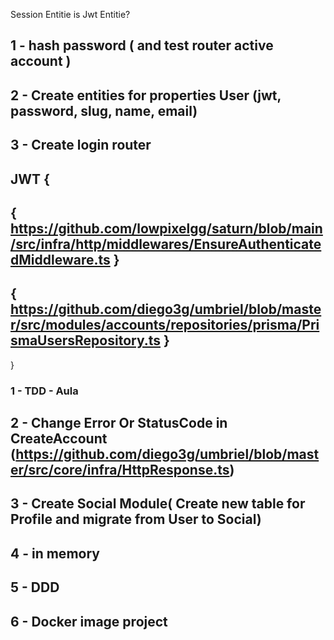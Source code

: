 Session Entitie is Jwt Entitie?

## 1 - hash password ( and test router active account )
## 2 - Create entities for properties User (jwt, password, slug, name, email)
## 3 - Create login router

## JWT {
  ## { https://github.com/lowpixelgg/saturn/blob/main/src/infra/http/middlewares/EnsureAuthenticatedMiddleware.ts }
  ## { https://github.com/diego3g/umbriel/blob/master/src/modules/accounts/repositories/prisma/PrismaUsersRepository.ts }
}









### 1 - TDD - Aula
## 2 - Change Error Or StatusCode in CreateAccount (https://github.com/diego3g/umbriel/blob/master/src/core/infra/HttpResponse.ts)
## 3 - Create Social Module( Create new table for Profile and migrate from User to Social)
## 4 - in memory
## 5 - DDD
## 6 - Docker image project